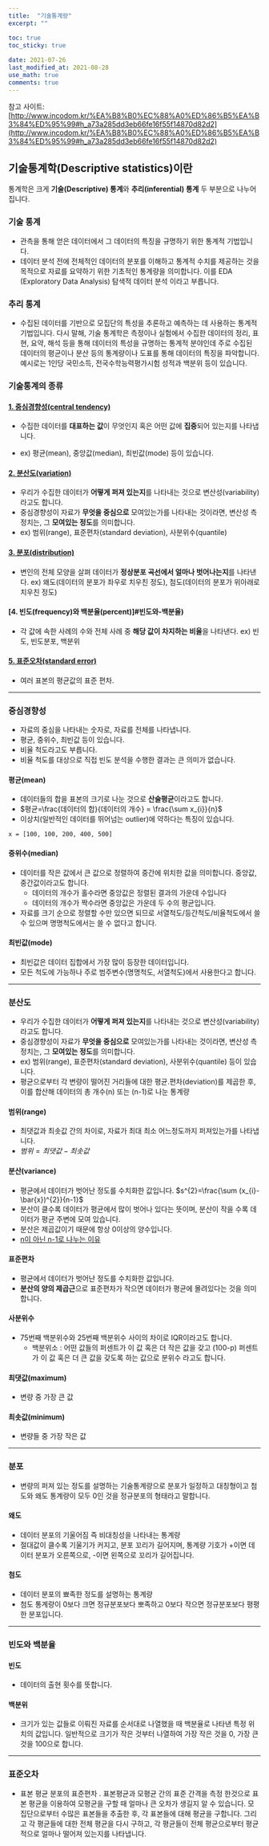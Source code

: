 ```yaml
---
title:  "기술통계량"
excerpt: ""

toc: true
toc_sticky: true
 
date: 2021-07-26
last_modified_at: 2021-08-28
use_math: true
comments: true
---
```


참고 사이트: [http://www.incodom.kr/%EA%B8%B0%EC%88%A0%ED%86%B5%EA%B3%84%ED%95%99#h_a73a285dd3eb66fe16f55f14870d82d2](http://www.incodom.kr/%EA%B8%B0%EC%88%A0%ED%86%B5%EA%B3%84%ED%95%99#h_a73a285dd3eb66fe16f55f14870d82d2)



## 기술통계학(Descriptive statistics)이란 

통계학은 크게 **기술(Descriptive) 통계**와 **추리(inferential) 통계** 두 부분으로 나누어집니다.



### 기술 통계

- 관측을 통해 얻은 데이터에서 그 데이터의 특징을 규명하기 위한 통계적 기법입니다.
- 데이터 분석 전에 전체적인 데이터의 분포를 이해하고 통계적 수치를 제공하는 것을 목적으로 자료를 요약하기 위한 기초적인 통계량을 의미합니다. 이를 EDA (Exploratory Data Analysis) 탐색적 데이터 분석 이라고 부릅니다.



### 추리 통계

- 수집된 데이터를 기반으로 모집단의 특성을 추론하고 예측하는 데 사용하는 통계적 기법입니다.
  다시 말해, 기술 통계학은 측정이나 실험에서 수집한 데이터의 정리, 표현, 요약, 해석 등을 통해 데이터의 특성을 규명하는 통계적 분야인데 주로 수집된 데이터의 평균이나 분산 등의 통계량이나 도표를 통해 데이터의 특징을 파악합니다. 예시로는 1인당 국민소득, 전국수학능력평가시험 성적과 백분위 등이 있습니다.





### 기술통계의 종류



#### [ 1. 중심경향성(central tendency) ](#중심경향성)
- 수집한 데이터를 **대표하는 값**이 무엇인지 혹은 어떤 값에 **집중**되어 있는지를 나타냅니다.
  
  

- ex) 평균(mean), 중앙값(median), 최빈값(mode) 등이 있습니다.



#### [2. 분산도(variation) ](#분산도)

- 우리가 수집한 데이터가 **어떻게 퍼져 있는지**를 나타내는 것으로 변산성(variability)라고도 합니다.
- 중심경향성이 자료가 **무엇을 중심으로** 모여있는가를 나타내는 것이라면, 변산성 측정치는, 그 **모여있는 정도**를 의미합니다.
- ex) 범위(range), 표준편차(standard deviation), 사분위수(quantile)



#### [3. 분포(distribution)](#분포)

- 변인의 전체 모양을 살펴 데이터가 **정상분포 곡선에서 얼마나 벗어나는지**를 나타낸다.
  ex) 왜도(데이터의 분포가 좌우로 치우친 정도), 첨도(데이터의 분포가 위아래로 치우친 정도)



#### [4. 빈도(frequency)와 백분율(percent)]#빈도와-백분율)

- 각 값에 속한 사례의 수와 전체 사례 중 **해당 값이 차지하는 비율**을 나타낸다.
  ex) 빈도, 빈도분포, 백분위



#### [5. 표준오차(standard error)](#표준오차)

- 여러 표본의 평균값의 표준 편차.




---

### 중심경향성

- 자료의 중심을 나타내는 숫자로, 자료를 전체를 나타냅니다.
- 평균, 중위수, 최빈값 등이 있습니다.
- 비율 척도라고도 부릅니다.
- 비율 척도를 대상으로 직접 빈도 분석을 수행한 결과는 큰 의미가 없습니다.



#### 평균(mean)

- 데이터들의 합을 표본의 크기로 나눈 것으로 **산술평균**이라고도 합니다.
- $평균=\frac{데이터의 합}{데이터의 개수} = \frac{\sum x_{i}}{n}$
- 이상치(일반적인 데이터를 뛰어넘는 outlier)에 약하다는 특징이 있습니다.

```
x = [100, 100, 200, 400, 500]

```



#### 중위수(median)

- 데이터를 작은 값에서 큰 값으로 정렬하여 중간에 위치한 값을 의미합니다. 중앙값, 중간값이라고도 합니다.
  - 데이터의 개수가 홀수라면 중앙값은 정렬된 결과의 가운데 수입니다
  - 데이터의 개수가 짝수라면 중앙값은 가운데 두 수의 평균입니다.
- 자료를 크기 순으로 정렬할 수만 있으면 되므로 서열척도/등간척도/비율척도에서 쓸 수 있으며 명명척도에서는 쓸 수 없다고 합니다.





#### 최빈값(mode)

- 최빈값은 데이터 집합에서 가장 많이 등장한 데이터입니다.
- 모든 척도에 가능하나 주로 범주변수(명명척도, 서열척도)에서 사용한다고 합니다.





---

### 분산도
- 우리가 수집한 데이터가 **어떻게 퍼져 있는지**를 나타내는 것으로 변산성(variability)라고도 합니다.
- 중심경향성이 자료가 **무엇을 중심으로** 모여있는가를 나타내는 것이라면, 변산성 측정치는, 그 **모여있는 정도**를 의미합니다.
- ex) 범위(range), 표준편차(standard deviation), 사분위수(quantile) 등이 있습니다.
- 평균으로부터 각 변량이 떨어진 거리들에 대한 평균.편차(deviation)를 제곱한 후, 이를 합산해 데이터의 총 개수(n) 또는 (n-1)로 나눈 통계량



#### 범위(range)
- 최댓값과 최솟값 간의 차이로, 자료가 최대 최소 어느정도까지 퍼져있는가를 나타냅니다.
- $범위=최댓값-최솟값$




#### 분산(variance)

- 평균에서 데이터가 벗어난 정도를 수치화한 값입니다.
$s^{2}=\frac{\sum (x_{i}-\bar{x})^{2}}{n-1}$
- 분산이 클수록 데이터가 평균에서 많이 벗어나 있다는 뜻이며, 
  분산이 작을 수록 데이터가 평균 주변에 모여 있습니다.
- 분산은 제곱값이기 때문에  항상 0이상의  양수입니다.
- [n이 아닌 n-1로 나누는 이유](https://m.blog.naver.com/sw4r/221021838997)



#### 표준편차

- 평균에서 데이터가 벗어난 정도를 수치화한 값입니다.
- **분산의 양의 제곱근**으로 표준편차가 작으면 데이터가 평균에 몰려있다는 것을 의미합니다.



#### 사분위수

- 75번째 백분위수와 25번째 백분위수 사이의 차이로 IQR이라고도 합니다.
  - 백분위소 : 어떤 값들의 퍼센트가 이 값 혹은 더 작은 값을 갖고  (100-p) 퍼센트가 이 값 혹은 더 큰 값을 갖도록 하는 값으로 분위수 라고도 합니다.



#### 최댓값(maximum) 

- 변량 중 가장 큰 값



#### 최솟값(minimum) 

- 변량들 중 가장 작은 값



---

### 분포
- 변량의 퍼져 있는 정도를 설명하는 기술통계량으로 분포가 일정하고 대칭형이고 첨도와 왜도 통계량이 모두 0인 것을 정규분포의 형태라고 말합니다.



#### 왜도
- 데이터 분포의 기울어짐 즉 비대칭성을 나타내는 통계량
- 절대값이 클수록 기울기가 커지고, 분포 꼬리가 길어지며, 통계량 기호가 +이면 데이터 분포가 오른쪽으로, -이면 왼쪽으로 꼬리가 길어집니다.



#### 첨도
- 데이터 분포의 뾰족한 정도를 설명하는 통계량
- 첨도 통계량이 0보다 크면 정규분포보다 뽀족하고 0보다 작으면 정규분포보다 평평한 분포입니다.



---

### 빈도와 백분율

#### 빈도
- 데이터의 출현 횟수를 뜻합니다.



#### 백분위

- 크기가 있는 값들로 이뤄진 자료를 순서대로 나열했을 때 백분율로 나타낸 특정 위치의 값입니다. 일반적으로 크기가 작은 것부터 나열하여 가장 작은 것을 0, 가장 큰 것을 100으로 합니다.

---


### 표준오차

- 표본 평균 분포의 표준편차 . 표본평균과 모평균 간의 표준 간격을 측정 한것으로 표본 평균을 이용하여 모평균을 구할 때 얼마나 큰 오차가 생길지 알 수 있습니다. 모집단으로부터 수많은 표본들을 추출한 후, 각 표본들에 대해 평균을 구합니다. 그리고 각 평균들에 대한 전체 평균을 다시 구하고, 각 평균들이 전체 평균으로부터 평균적으로 얼마나 떨어져 있는지를 나타냅니다.
